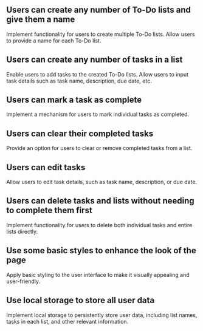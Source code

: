 ## Users can create any number of To-Do lists and give them a name
Implement functionality for users to create multiple To-Do lists.
Allow users to provide a name for each To-Do list.

## Users can create any number of tasks in a list
Enable users to add tasks to the created To-Do lists.
Allow users to input task details such as task name, description, due date, etc.

## Users can mark a task as complete
Implement a mechanism for users to mark individual tasks as completed.

## Users can clear their completed tasks
Provide an option for users to clear or remove completed tasks from a list.

## Users can edit tasks
Allow users to edit task details, such as task name, description, or due date.

## Users can delete tasks and lists without needing to complete them first
Implement functionality for users to delete both individual tasks and entire lists directly.

## Use some basic styles to enhance the look of the page
Apply basic styling to the user interface to make it visually appealing and user-friendly.

## Use local storage to store all user data
Implement local storage to persistently store user data, including list names, tasks in each list, and other relevant information.